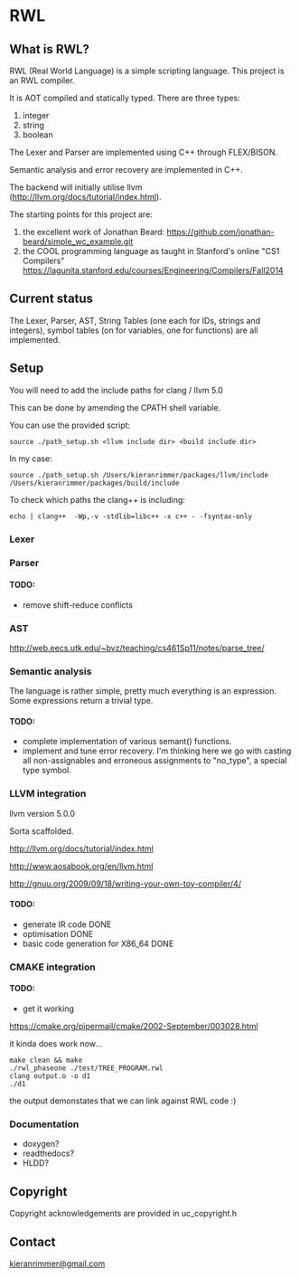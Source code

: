 # RWL

## What is RWL?
 
RWL (Real World Language) is a simple scripting language.  This project is an RWL compiler.

It is AOT compiled and statically typed.  There are three types:
1. integer
2. string
3. boolean

The Lexer and Parser are implemented using C++ through
 FLEX/BISON.
 
Semantic analysis and error recovery are implemented in C++.

The backend will initially utilise llvm (http://llvm.org/docs/tutorial/index.html).


The starting points for this project are:

1.  the excellent work of Jonathan Beard:
https://github.com/jonathan-beard/simple_wc_example.git
2.  the COOL programming language as taught in Stanford's online "CS1 Compilers"
https://lagunita.stanford.edu/courses/Engineering/Compilers/Fall2014

## Current status

The Lexer, Parser, AST, String Tables 
(one each for IDs, strings and integers), 
symbol tables (on for variables, one for functions) 
are all implemented.

## Setup

You will need to add the include paths for clang / llvm 5.0

This can be done by amending the CPATH shell variable.

You can use the provided script:
```$xslt
source ./path_setup.sh <llvm include dir> <build include dir>
```

In my case:
```$xslt
source ./path_setup.sh /Users/kieranrimmer/packages/llvm/include /Users/kieranrimmer/packages/build/include
```

To check which paths the clang++ is including:

```$xslt
echo | clang++  -Wp,-v -stdlib=libc++ -x c++ - -fsyntax-only
```

### Lexer

### Parser

#### TODO:

- remove shift-reduce conflicts

### AST

http://web.eecs.utk.edu/~bvz/teaching/cs461Sp11/notes/parse_tree/

### Semantic analysis

The language is rather simple, pretty much everything is an expression.
Some expressions return a trivial type.

#### TODO:

- complete implementation of various semant() functions.
- implement and tune error recovery.  I'm thinking here we
go with casting all non-assignables and erroneous assignments
to "no_type", a special type symbol.

### LLVM integration

llvm version 5.0.0

Sorta scaffolded.

http://llvm.org/docs/tutorial/index.html

http://www.aosabook.org/en/llvm.html

http://gnuu.org/2009/09/18/writing-your-own-toy-compiler/4/

#### TODO:

- generate IR code DONE
- optimisation DONE
- basic code generation for X86_64 DONE

### CMAKE integration

#### TODO:

- get it working

https://cmake.org/pipermail/cmake/2002-September/003028.html

it kinda does work now...

```$xslt
make clean && make
./rwl_phaseone ./test/TREE_PROGRAM.rwl 
clang output.o -o d1
./d1
```

the output demonstates that we can link against RWL code :)


### Documentation

- doxygen?
- readthedocs?
- HLDD?


## Copyright

Copyright acknowledgements are provided in uc_copyright.h

## Contact

kieranrimmer@gmail.com
